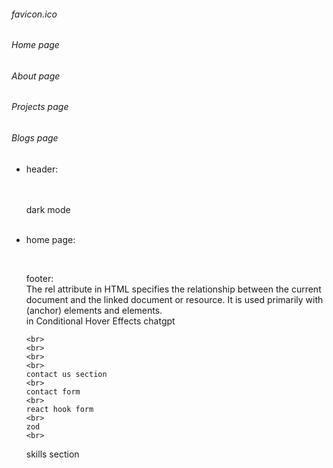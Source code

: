 ###### favicon.ico

###### Home page

###### About page

###### Projects page

###### Blogs page

- header:

  <br>
  <br>
  dark mode
  <br>
  <br>

- home page:
  <br>

    <br>

  footer:
  <br>
  The rel attribute in HTML specifies the relationship between the current document and the linked document or resource. It is used primarily with <a> (anchor) elements and <link> elements.
  <br>
  in Conditional Hover Effects chatgpt

      <br>
      <br>
      <br>
      <br>
      contact us section
      <br>
      contact form
      <br>
      react hook form
      <br>
      zod
      <br>

  skills section
  <br>
  
  <br>
  <br>
